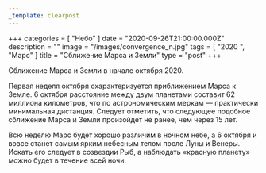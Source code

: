 ```yaml
---
_template: clearpost
---
```



+++
categories = [ "Небо" ]
date = "2020-09-26T21:00:00.000Z"
description = ""
image = "/images/convergence_n.jpg"
tags = [ "2020 ", "Марс" ]
title = "Сближение Марса и Земли"
type = "post"
+++


Сближение Марса и Земли в начале октября 2020.  
  
Первая неделя октября охарактеризуется приближением Марса к Земле. 6 октября расстояние между двум планетами составит 62 миллиона километров, что по астрономическим меркам — практически минимальная дистанция. Следует отметить, что следующее подобное сближение Марса и Земли произойдет не ранее, чем через 15 лет.  
  
Всю неделю Марс будет хорошо различим в ночном небе, а 6 октября и вовсе станет самым ярким небесным телом после Луны и Венеры. Искать его следует в созвездии Рыб, а наблюдать «красную планету» можно будет в течение всей ночи.
